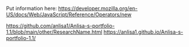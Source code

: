 Put information here:
https://developer.mozilla.org/en-US/docs/Web/JavaScript/Reference/Operators/new 

https://github.com/anlisa1/Anlisa-s-portfolio-1.1/blob/main/other/ResearchName.html
https://anlisa1.github.io/Anlisa-s-portfolio-1.1/